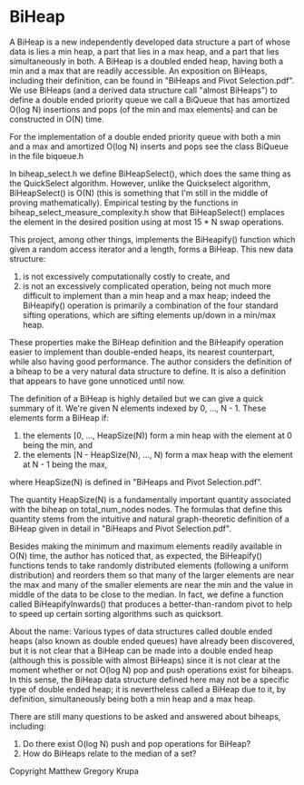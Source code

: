 # BiHeap
A BiHeap is a new independently developed data structure a part of whose data is lies a min heap, a part that lies in a max heap, and a part that lies simultaneously in both. A BiHeap is a doubled ended heap, having both a min and a max that are readily accessible. An exposition on BiHeaps, including their definition, can be found in "BiHeaps and Pivot Selection.pdf". We use BiHeaps (and a derived data structure call "almost BiHeaps") to define a double ended priority queue we call a BiQueue that has amortized O(log N) insertions and pops (of the min and max elements) and can be constructed in O(N) time. 

For the implementation of a double ended priority queue with both a min and a max and amortized O(log N) inserts and pops see the class BiQueue in the file biqueue.h

In biheap_select.h we define BiHeapSelect(), which does the same thing as the QuickSelect algorithm. However, unlike the Quickselect algorithm, BiHeapSelect() is O(N) (this is something that I'm still in the middle of proving mathematically). Empirical testing by the functions in biheap_select_measure_complexity.h show that BiHeapSelect() emplaces the element in the desired position using at most 15 * N swap operations.

This project, among other things, implements the BiHeapify() function which given a random access iterator and a length, forms a BiHeap. 
This new data structure:
<BR>
1) is not excessively computationally costly to create, and<BR>
2) is not an excessively complicated operation, being not much more difficult to implement than a min heap and a max heap; indeed the BiHeapify() operation is primarily a combination of the four standard sifting operations, which are sifting elements up/down in a min/max heap.

These properties make the BiHeap definition and the BiHeapify operation easier to implement than double-ended heaps, its nearest counterpart, while also having good performance. The author considers the definition of a biheap to be a very natural data structure to define. It is also a definition that appears to have gone unnoticed until now.

The definition of a BiHeap is highly detailed but we can give a quick summary of it. We're given N elements indexed by 0, ..., N - 1. These elements form a BiHeap if:

 1) the elements [0, ..., HeapSize(N)) form a min heap with the element at 0 being the min, and<BR>
 2) the elements [N - HeapSize(N), ..., N) form a max heap with the element at N - 1 being the max,
 
where HeapSize(N) is defined in "BiHeaps and Pivot Selection.pdf".

The quantity HeapSize(N) is a fundamentally important quantity associated with the biheap on total_num_nodes nodes. The formulas that define this quantity stems from the intuitive and natural graph-theoretic definition of a BiHeap given in detail in "BiHeaps and Pivot Selection.pdf".

Besides making the minimum and maximum elements readily available in O(N) time, the author has noticed that, as expected, the BiHeapify() functions tends to take randomly distributed elements (following a uniform distribution) and reorders them so that many of the larger elements are near the max and many of the smaller elements are near the min and the value in middle of the data to be close to the median. In fact, we define a function called BiHeapifyInwards() that produces a better-than-random pivot to help to speed up certain sorting algorithms such as quicksort.

About the name: Various types of data structures called double ended heaps (also known as double ended queues) have already been discovered, but it is not clear that a BiHeap can be made into a double ended heap (although this is possible with almost BiHeaps) since it is not clear at the moment whether or not O(log N) pop and push operations exist for biheaps. In this sense, the BiHeap data structure defined here may not be a specific type of double ended heap; it is nevertheless called a BiHeap due to it, by definition, simultaneously being both a min heap and a max heap.<BR>

There are still many questions to be asked and answered about biheaps, including:
 1) Do there exist O(log N) push and pop operations for BiHeap?
 2) How do BiHeaps relate to the median of a set?

Copyright Matthew Gregory Krupa
